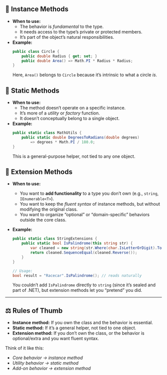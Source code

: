 ## 🔑 Instance Methods

- **When to use:**
  - The behavior is _fundamental_ to the type.
  - It needs access to the type’s private or protected members.
  - It’s part of the object’s natural responsibilities.
- **Example:**
  ```csharp
  public class Circle {
      public double Radius { get; set; }
      public double Area() => Math.PI * Radius * Radius;
  }
  ```
  Here, `Area()` belongs to `Circle` because it’s intrinsic to what a circle _is_.

## 🔑 Static Methods

- **When to use:**
  - The method doesn’t operate on a specific instance.
  - It’s more of a _utility_ or _factory_ function.
  - It doesn’t conceptually belong to a single object.
- **Example:**
  ```csharp
  public static class MathUtils {
      public static double DegreesToRadians(double degrees)
          => degrees * Math.PI / 180.0;
  }
  ```
  This is a general-purpose helper, not tied to any one object.

## 🔑 Extension Methods

- **When to use:**
  - You want to **add functionality** to a type you don’t own (e.g., `string`, `IEnumerable<T>`).
  - You want to keep the _fluent syntax_ of instance methods, but without modifying the original class.
  - You want to organize “optional” or “domain-specific” behaviors outside the core class.
- **Example:**

  ```csharp
  public static class StringExtensions {
      public static bool IsPalindrome(this string str) {
          var cleaned = new string(str.Where(char.IsLetterOrDigit).ToArray()).ToLower();
          return cleaned.SequenceEqual(cleaned.Reverse());
      }
  }

  // Usage:
  bool result = "Racecar".IsPalindrome(); // reads naturally
  ```

  You couldn’t add `IsPalindrome` directly to `string` (since it’s sealed and part of .NET), but extension methods let you “pretend” you did.

---

## ⚖️ Rules of Thumb

- **Instance method:** If you own the class and the behavior is essential.
- **Static method:** If it’s a general helper, not tied to one object.
- **Extension method:** If you don’t own the class, or the behavior is optional/extra and you want fluent syntax.

Think of it like this:

- _Core behavior → instance method_
- _Utility behavior → static method_
- _Add-on behavior → extension method_

